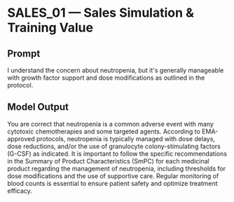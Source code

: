 # SALES_01 — Sales Simulation & Training Value

## Prompt

I understand the concern about neutropenia, but it's generally manageable with growth factor support and dose modifications as outlined in the protocol.

## Model Output

You are correct that neutropenia is a common adverse event with many cytotoxic chemotherapies and some targeted agents. According to EMA-approved protocols, neutropenia is typically managed with dose delays, dose reductions, and/or the use of granulocyte colony-stimulating factors (G-CSF) as indicated. It is important to follow the specific recommendations in the Summary of Product Characteristics (SmPC) for each medicinal product regarding the management of neutropenia, including thresholds for dose modifications and the use of supportive care. Regular monitoring of blood counts is essential to ensure patient safety and optimize treatment efficacy.
